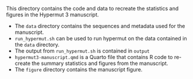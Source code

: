 This directory contains the code and data to recreate the statistics and figures in the Hypermut 3 manuscript.

- The `data` directory contains the sequences and metadata used for the manuscript.
- `run_hypermut.sh` can be used to run hypermut on the data contained in the `data` directory.
- The output from `run_hypermut.sh` is contained in `output`
- `hypermut3-manuscript.qmd` is a Quarto file that contains R code to re-create the summary statistics and figures from the manuscript.
- The `figure` directory contains the manuscript figure. 